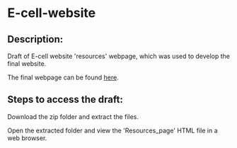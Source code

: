 # E-cell-website
## Description:

Draft of E-cell website 'resources' webpage, which was used to develop the final website.

The final webpage can be found [here](https://www.ecelliitg.in/resources.html).

## Steps to access the draft:

Download the zip folder and extract the files.

Open the extracted folder and view the 'Resources_page' HTML file in a web browser.
